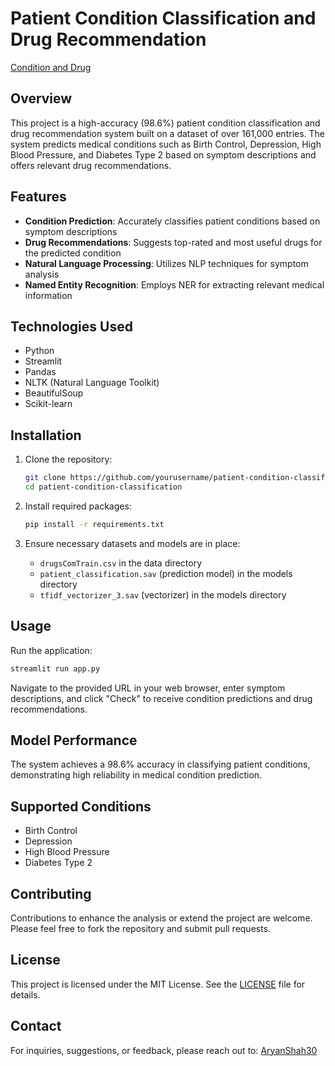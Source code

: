 # Patient Condition Classification and Drug Recommendation

[Condition and Drug](https://condition-and-drug.streamlit.app/)

## Overview

This project is a high-accuracy (98.6%) patient condition classification and drug recommendation system built on a dataset of over 161,000 entries. The system predicts medical conditions such as Birth Control, Depression, High Blood Pressure, and Diabetes Type 2 based on symptom descriptions and offers relevant drug recommendations.

## Features

- **Condition Prediction**: Accurately classifies patient conditions based on symptom descriptions
- **Drug Recommendations**: Suggests top-rated and most useful drugs for the predicted condition
- **Natural Language Processing**: Utilizes NLP techniques for symptom analysis
- **Named Entity Recognition**: Employs NER for extracting relevant medical information

## Technologies Used

- Python
- Streamlit
- Pandas
- NLTK (Natural Language Toolkit)
- BeautifulSoup
- Scikit-learn

## Installation

1. Clone the repository:
   ```bash
   git clone https://github.com/yourusername/patient-condition-classification.git
   cd patient-condition-classification
   ```

2. Install required packages:
   ```bash
   pip install -r requirements.txt
   ```

3. Ensure necessary datasets and models are in place:
   - `drugsComTrain.csv` in the data directory
   - `patient_classification.sav` (prediction model) in the models directory
   - `tfidf_vectorizer_3.sav` (vectorizer) in the models directory

## Usage

Run the application:
```bash
streamlit run app.py
```

Navigate to the provided URL in your web browser, enter symptom descriptions, and click "Check" to receive condition predictions and drug recommendations.

## Model Performance

The system achieves a 98.6% accuracy in classifying patient conditions, demonstrating high reliability in medical condition prediction.

## Supported Conditions

- Birth Control
- Depression
- High Blood Pressure
- Diabetes Type 2

## Contributing
Contributions to enhance the analysis or extend the project are welcome. Please feel free to fork the repository and submit pull requests.

## License
This project is licensed under the MIT License. See the [LICENSE](LICENSE) file for details.

## Contact
For inquiries, suggestions, or feedback, please reach out to: [AryanShah30](https://github.com/AryanShah30)
